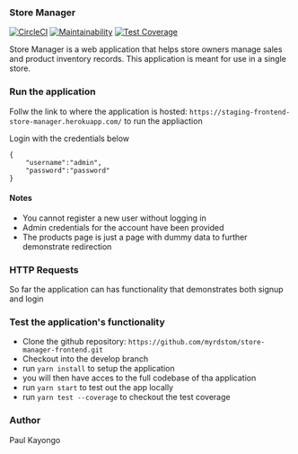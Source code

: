 ### Store Manager
[![CircleCI](https://circleci.com/gh/myrdstom/store-manager-frontend.svg?style=svg)](https://circleci.com/gh/myrdstom/store-manager-frontend)
[![Maintainability](https://api.codeclimate.com/v1/badges/6e8fd292ca005aa65e11/maintainability)](https://codeclimate.com/github/myrdstom/store-manager-frontend/maintainability)
[![Test Coverage](https://api.codeclimate.com/v1/badges/6e8fd292ca005aa65e11/test_coverage)](https://codeclimate.com/github/myrdstom/store-manager-frontend/test_coverage)

Store Manager is a web application that helps store owners manage sales and product inventory records. This application is meant for use in a single store.


### Run the application

Follw the link to where the application is hosted: `https://staging-frontend-store-manager.herokuapp.com/` to run the appliaction

Login with the credentials below

```
{
    "username":"admin",
    "password":"password"
}

```

#### Notes

* You cannot register a new user without logging in
* Admin credentials for the account have been provided
* The products page is just a page with dummy data to further demonstrate redirection

### HTTP Requests

So far the application can has functionality that demonstrates both signup and login

### Test the application's functionality

- Clone the github repository: `https://github.com/myrdstom/store-manager-frontend.git`
- Checkout into the develop branch
- run `yarn install` to setup the application
- you will then have acces to the full codebase of tha application
- run `yarn start` to test out the app locally
- run `yarn test --coverage` to checkout the test coverage

### Author

Paul Kayongo
